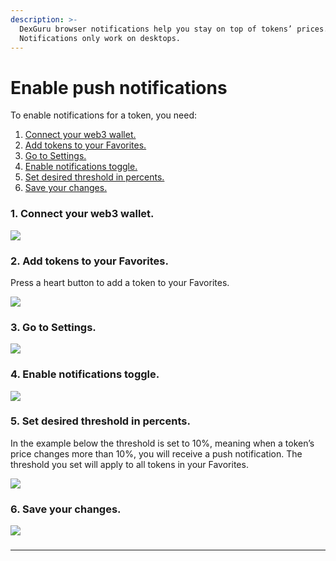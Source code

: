 ```yaml
---
description: >-
  DexGuru browser notifications help you stay on top of tokens’ prices.
  Notifications only work on desktops.
---
```


# Enable push notifications

To enable notifications for a token, you need:&#x20;

1. [Connect your web3 wallet.](enable-push-notifications.md#1.-connect-your-web3-wallet.)
2. [Add tokens to your Favorites.](enable-push-notifications.md#2.-add-tokens-to-your-favorites.)
3. [Go to Settings.](enable-push-notifications.md#3.-go-to-settings.)
4. [Enable notifications toggle.](enable-push-notifications.md#4.-enable-notifications-toggle.)
5. [Set desired threshold in percents.](enable-push-notifications.md#5.-set-desired-threshold-in-percents.)
6. [Save your changes.](enable-push-notifications.md#undefined)

### 1. **Connect your web3 wallet.**

![](https://lh6.googleusercontent.com/9\_AaLdHm5FDKHSaZksopYAgLtaSeDPU6Ch-Z93mT\_BU9S7VefJtedTMiXTCXlniFA6QqjtV0VqnZDFWkicmzk5Jrdx\_fnvU4lNSFUu8CZE75-nP8xPpXFUCNUQy-IvyCzAlRgpwO=s1600)

### 2. Add tokens to your Favorites.&#x20;

Press a heart button to add a token to your Favorites.

![](https://lh6.googleusercontent.com/H2NApHBDm1Ib9RaO9lsi32KN\_tkSzbgfWcRT2oDUAMHlAC-sy2\_SBA3L1J9UEXc6ZNXhTY\_OzjEKRT9R\_lzZMJ4B5FApxAnjXiJR9KI1uRNmnTyvsnOEOUCkOzZeZkTwPt4vMMq3=s1600)

### 3. **Go to Settings.**

![](https://lh3.googleusercontent.com/\_CkkmVOXNgI8gR00vZkO-EAZGoPrWk37B\_LEYUR1tbxH0unuz09nD5ntBCrkhjBvYhNL6O78wf0yx6ZKRGF7o9Pq3\_KQR7VbUdkiGzZzOXV0Dd96vG7KMLuPJWHDjpSCEmYTGIfr=s1600)

### 4. **Enable notifications toggle.**

![](https://lh4.googleusercontent.com/ibKBQOdlBS8-nVDWS\_7Br5mzzo4VumAY1G3WHXgIpu6Wq58wHPoCf5wzz6F4WzyRyb2GNKegEsN7gSXQluael0tP9QJqlOZ1FI6Up\_2e88z\_nhPsjGNE6m5Pvk-yACVbbql2ODVK=s1600)

### **5. Set desired threshold in percents.**

In the example below the threshold is set to 10%, meaning when a token’s price changes more than 10%, you will receive a push notification. The threshold you set will apply to all tokens in your Favorites.

![](https://lh4.googleusercontent.com/pWyzTtTWV37x\_s9T5HbRSny68HDn0zJ2avl8eKcP8fywK1DjLsLcuNGd1\_dW12p3Jgi5FRXr5DJDKbQ-\_zFm6\_0RvGAgLJg-QluanvJs9zUmj8t1GcKYeflZa5d9fLeAPaGwUuKv=s1600)

### 6. **Save your changes.**

![](https://lh5.googleusercontent.com/p06Y-VA5zgi1Y2H-IEWMJz98ACyfNLAzNDyqzSlPfP8upRQjQRpfsPlRCQ-3uzajft65zGHwwklU6lNsAmgBIU4JZ7e2uWzIZIUxBT1FSIFrybkHXstBt56FMM9mAusAZg5a9Fp6=s1600)

###

****

###
